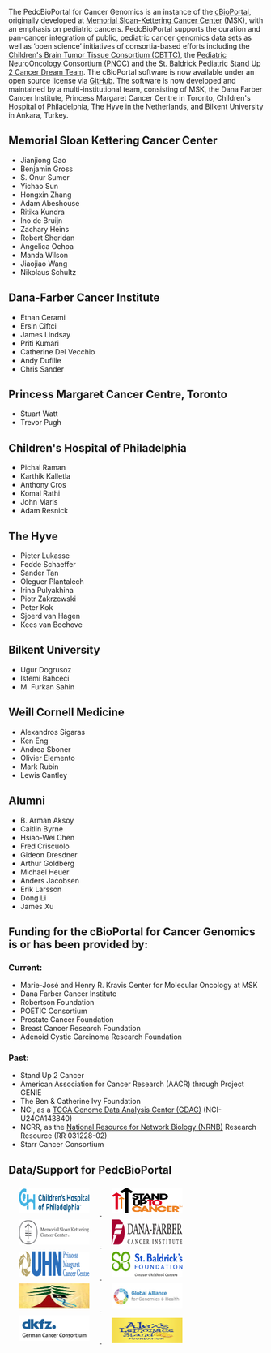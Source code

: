 The PedcBioPortal for Cancer Genomics is an instance of the [cBioPortal](http://cbioportal.org), originally developed at [Memorial Sloan-Kettering Cancer Center](http://www.mskcc.org/) (MSK), with an emphasis on pediatric cancers. PedcBioPortal supports the curation and pan-cancer integration of public, pediatric cancer genomics data sets as well as ‘open science’ initiatives of consortia-based efforts including the [Children's Brain Tumor Tissue Consortium (CBTTC)](https://cbttc.org/), the [Pediatric NeuroOncology Consortium (PNOC)](http://www.pnoc.us/) and the [St. Baldrick Pediatric](http://www.stbaldricks.org/) [Stand Up 2 Cancer Dream Team](http://www.standup2cancer.org/pediatrics). The cBioPortal software is now available under an open source license via [GitHub](https://github.com/cBioPortal/cbioportal/). The software is now developed and maintained by a multi-institutional team, consisting of MSK, the Dana Farber Cancer Institute, Princess Margaret Cancer Centre in Toronto, Children's Hospital of Philadelphia, The Hyve in the Netherlands, and Bilkent University in Ankara, Turkey.

## Memorial Sloan Kettering Cancer Center
* Jianjiong Gao
* Benjamin Gross
* S. Onur Sumer
* Yichao Sun
* Hongxin Zhang
* Adam Abeshouse
* Ritika Kundra
* Ino de Bruijn
* Zachary Heins
* Robert Sheridan
* Angelica Ochoa
* Manda Wilson
* Jiaojiao Wang
* Nikolaus Schultz

## Dana-Farber Cancer Institute
* Ethan Cerami
* Ersin Ciftci
* James Lindsay
* Priti Kumari
* Catherine Del Vecchio
* Andy Dufilie
* Chris Sander

## Princess Margaret Cancer Centre, Toronto
* Stuart Watt
* Trevor Pugh

## Children's Hospital of Philadelphia
* Pichai Raman
* Karthik Kalletla
* Anthony Cros
* Komal Rathi
* John Maris
* Adam Resnick

## The Hyve
* Pieter Lukasse
* Fedde Schaeffer
* Sander Tan
* Oleguer Plantalech
* Irina Pulyakhina
* Piotr Zakrzewski
* Peter Kok
* Sjoerd van Hagen
* Kees van Bochove

## Bilkent University
* Ugur Dogrusoz
* Istemi Bahceci
* M. Furkan Sahin

## Weill Cornell Medicine
* Alexandros Sigaras
* Ken Eng
* Andrea Sboner
* Olivier Elemento
* Mark Rubin
* Lewis Cantley

## Alumni
* B. Arman Aksoy
* Caitlin Byrne
* Hsiao-Wei Chen
* Fred Criscuolo
* Gideon Dresdner
* Arthur Goldberg
* Michael Heuer
* Anders Jacobsen
* Erik Larsson
* Dong Li
* James Xu

## Funding for the cBioPortal for Cancer Genomics is or has been provided by:

### Current:
* Marie-José and Henry R. Kravis Center for Molecular Oncology at MSK
* Dana Farber Cancer Institute
* Robertson Foundation
* POETIC Consortium
* Prostate Cancer Foundation
* Breast Cancer Research Foundation
* Adenoid Cystic Carcinoma Research Foundation

### Past:
* Stand Up 2 Cancer
* American Association for Cancer Research (AACR) through Project GENIE
* The Ben & Catherine Ivy Foundation
* NCI, as a [TCGA Genome Data Analysis Center (GDAC)](http://tcga.cancer.gov/wwd/program/research_network/gdac.asp) (NCI-U24CA143840)
* NCRR, as the [National Resource for Network Biology (NRNB)](http://nrnb.org/) Research Resource (RR 031228-02)
* Starr Cancer Consortium

## Data/Support for PedcBioPortal
<a href="https://www.chop.edu" target="_blank" width="140" height="50">
<img src="https://github.com/d3b-center/pedcbioportal/blob/master/portal/src/main/webapp/images/chop.png?raw=true" width="140" height="50" style=padding:5px;" hspace="15">
</a>
<a href="https://standuptocancer.org" target="_blank" width="140" height="50">
<img src="https://github.com/d3b-center/pedcbioportal/blob/master/portal/src/main/webapp/images/su2c_logo.png?raw=true" width="140" height="50" hspace="15" style=padding:5px;">
</a>
<a href="https://www.mskcc.org" target="_blank" width="140" height="50">
<img src="https://github.com/d3b-center/pedcbioportal/blob/master/portal/src/main/webapp/images/mskcc_logo.jpeg?raw=true" width="140" height="50" hspace="15" style=padding:5px;">
</a>
<a href="www.dana-farber.org" target="_blank" width="140" height="50">
<img src="https://github.com/d3b-center/pedcbioportal/blob/master/portal/src/main/webapp/images/df_logo.gif?raw=true" width="140" height="50" hspace="15" style=padding:5px;">
</a>
<br/>
<a href="www.uhn.ca/PrincessMargaret" target="_blank" width="140" height="50">
<img src="https://github.com/d3b-center/pedcbioportal/blob/master/portal/src/main/webapp/images/pmcp_logo.png?raw=true" width="140" height="50" hspace="15" style=padding:5px;">
</a>
<a href="https://www.stbaldricks.org" target="_blank" width="140" height="50">
<img src="https://github.com/d3b-center/pedcbioportal/blob/master/portal/src/main/webapp/images/sbf_logo.jpeg?raw=true" width="140" height="50" hspace="15" style=padding:5px;">
</a>
<a href="https://treehousegenomics.soe.ucsc.edu" target="_blank" width="140" height="50">
<img src="https://github.com/d3b-center/pedcbioportal/blob/master/portal/src/main/webapp/images/treehouse.jpeg?raw=true" width="140" height="50" hspace="15" style=padding:5px;">
</a>
<a href="https://www.ga4gh.org" target="_blank" width="140" height="50">
<img src="https://github.com/d3b-center/pedcbioportal/blob/master/portal/src/main/webapp/images/g4gh.jpeg?raw=true" width="140" height="50" hspace="15" style=padding:5px;">
</a>
<br/>
<a href="https://www.dkfz.de" target="_blank" width="140" height="50">
<img src="https://github.com/d3b-center/pedcbioportal/blob/master/portal/src/main/webapp/images/dktk_allgemein_klein.jpeg?raw=true" width="140" height="50" hspace="15" style=padding:5px;">
</a>
<a href="https://www.alexslemonade.org" target="_blank" width="140" height="50" style=padding:5px;">
<img src="https://github.com/d3b-center/pedcbioportal/blob/master/portal/src/main/webapp/images/alsf-logo.png" width="140" height="50" hspace="15">
</a>

